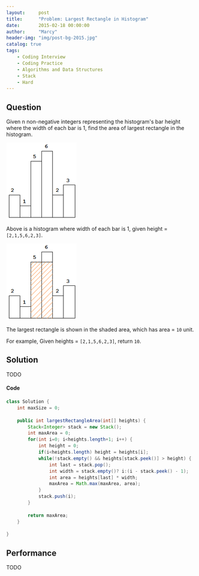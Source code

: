 ```yaml
---
layout:     post
title:      "Problem: Largest Rectangle in Histogram"
date:       2015-02-18 00:00:00
author:     "Marcy"
header-img: "img/post-bg-2015.jpg"
catalog: true
tags:
    - Coding Interview
    - Coding Practice
    - Algorithms and Data Structures
    - Stack
    - Hard
---
```


## Question

Given n non-negative integers representing the histogram's bar height where the width of each bar is 1, find the area of largest rectangle in the histogram.

![](/img/posts/dsa/histogram.png)

Above is a histogram where width of each bar is 1, given height = `[2,1,5,6,2,3]`.

![](/img/posts/dsa/histogram_area.png)

The largest rectangle is shown in the shaded area, which has area = `10` unit.

For example,
Given heights = `[2,1,5,6,2,3]`,
return `10`.

## Solution
TODO

#### Code
```java
class Solution {
    int maxSize = 0;
    
    public int largestRectangleArea(int[] heights) {
        Stack<Integer> stack = new Stack();
        int maxArea = 0;
        for(int i=0; i<heights.length+1; i++) {
            int height = 0;
            if(i<heights.length) height = heights[i];
            while(!stack.empty() && heights[stack.peek()] > height) {
                int last = stack.pop();
                int width = stack.empty()? i:(i - stack.peek() - 1);
                int area = heights[last] * width;
                maxArea = Math.max(maxArea, area);
            }
            stack.push(i);
        }
        
        return maxArea;
    }
    
}
```

## Performance
TODO
